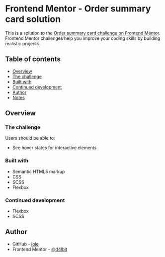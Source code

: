 # Frontend Mentor - Order summary card solution

This is a solution to the [Order summary card challenge on Frontend Mentor](https://www.frontendmentor.io/challenges/order-summary-component-QlPmajDUj). Frontend Mentor challenges help you improve your coding skills by building realistic projects. 

## Table of contents

  - [Overview](#overview)
  - [The challenge](#the-challenge)
  - [Built with](#built-with)
  - [Continued development](#continued-development)
  - [Author](#author)
  - [Notes](#notes)

## Overview

### The challenge

Users should be able to:

- See hover states for interactive elements


### Built with

- Semantic HTML5 markup
- CSS
- SCSS
- Flexbox

### Continued development

- Flexbox
- SCSS

## Author

- GitHub - [Iole](https://github.com/d4lbit)
- Frontend Mentor - [@d4lbit](https://www.frontendmentor.io/profile/d4lbit)


